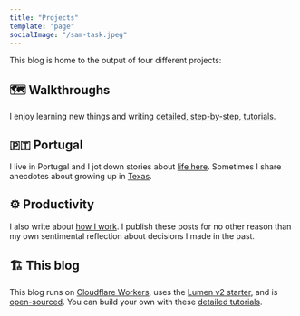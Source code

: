 ```yaml
---
title: "Projects"
template: "page"
socialImage: "/sam-task.jpeg"
---
```


This blog is home to the output of four different projects:

## 🗺️ Walkthroughs

I enjoy learning new things and writing [detailed, step-by-step, tutorials](https://blog.samrhea.com/category/walkthrough/).

## 🇵🇹 Portugal

I live in Portugal and I jot down stories about [life here](https://blog.samrhea.com/tag/portugal/). Sometimes I share anecdotes about growing up in [Texas](https://blog.samrhea.com/tag/texas/).

## ⚙️ Productivity

I also write about [how I work](https://blog.samrhea.com/category/productivity/). I publish these posts for no other reason than my own sentimental reflection about decisions I made in the past.

## 🏗️ This blog

This blog runs on [Cloudflare Workers](https://workers.cloudflare.com/), uses the [Lumen v2 starter](https://www.gatsbyjs.com/starters/GatsbyCentral/gatsby-v2-starter-lumen), and is [open-sourced](https://github.com/TownLake/blog-samrhea). You can build your own with these [detailed tutorials](https://blog.samrhea.com/posts/2020/migrate-blog-to-workers).

